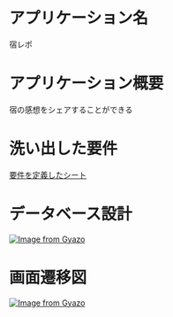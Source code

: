 # アプリケーション名
宿レポ

# アプリケーション概要
宿の感想をシェアすることができる

# 洗い出した要件
[要件を定義したシート](https://docs.google.com/spreadsheets/d/10t9U2Mk-rIvBOr7VjA7Zjyz1XMTuNcEyI1SQ8kZD_mw/edit?usp=sharing) 

# データベース設計
[![Image from Gyazo](https://i.gyazo.com/e903b130db846db0dfa3e1c4361db11f.png)](https://gyazo.com/e903b130db846db0dfa3e1c4361db11f)

# 画面遷移図
[![Image from Gyazo](https://i.gyazo.com/4a249068343d289512daa41e8502b8c3.png)](https://gyazo.com/4a249068343d289512daa41e8502b8c3)